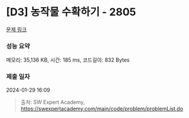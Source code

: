 # [D3] 농작물 수확하기 - 2805 

[문제 링크](https://swexpertacademy.com/main/code/problem/problemDetail.do?contestProbId=AV7GLXqKAWYDFAXB) 

### 성능 요약

메모리: 35,136 KB, 시간: 185 ms, 코드길이: 832 Bytes

### 제출 일자

2024-01-29 16:09



> 출처: SW Expert Academy, https://swexpertacademy.com/main/code/problem/problemList.do